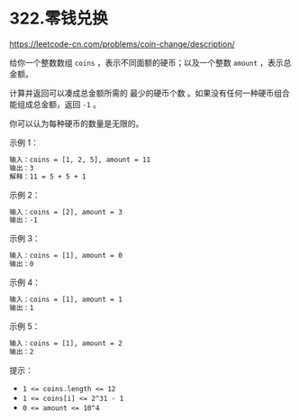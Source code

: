 # 322.零钱兑换

<https://leetcode-cn.com/problems/coin-change/description/>

给你一个整数数组 `coins` ，表示不同面额的硬币；以及一个整数 `amount` ，表示总金额。

计算并返回可以凑成总金额所需的 最少的硬币个数 。如果没有任何一种硬币组合能组成总金额，返回 `-1` 。

你可以认为每种硬币的数量是无限的。

示例 1：

```txt
输入：coins = [1, 2, 5], amount = 11
输出：3
解释：11 = 5 + 5 + 1
```

示例 2：

```txt
输入：coins = [2], amount = 3
输出：-1
```

示例 3：

```txt
输入：coins = [1], amount = 0
输出：0
```

示例 4：

```txt
输入：coins = [1], amount = 1
输出：1
```

示例 5：

```txt
输入：coins = [1], amount = 2
输出：2
```

提示：

- `1 <= coins.length <= 12`
- `1 <= coins[i] <= 2^31 - 1`
- `0 <= amount <= 10^4`
